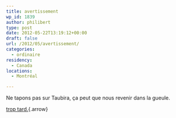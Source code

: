 ```yaml
---
title: avertissement
wp_id: 1839
author: philibert
type: post
date: 2012-05-22T13:19:12+00:00
draft: false
url: /2012/05/avertissement/
categories:
  - ordinaire
residency:
  - Canada
locations:
  - Montréal

---
```

Ne tapons pas sur Taubira, ça peut que nous revenir dans la gueule. 

[trop tard.][1]{.arrow}

 [1]: http://www.lemonde.fr/election-presidentielle-2012/article/2012/05/21/christiane-taubira-cristallise-les-ranc-urs-sur-le-web_1704654_1471069.html#xtor=AL-32280515 "Christiane Taubira cristallise les attaquent..."